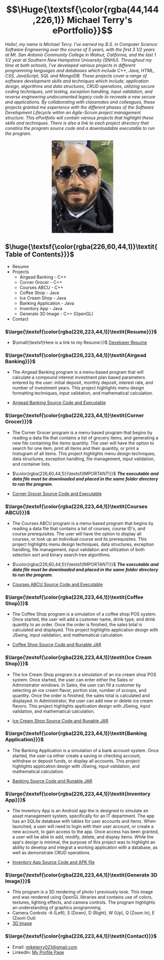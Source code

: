 # $$\Huge{\textsf{\color{rgba(44,144,226,1)} Michael Terry's ePortfolio}}$$

*Hello!, my name is Michael Terry. I've earned my B.S. in Computer Science: Software Engineering over the course of 5 years, with the first 3 1/2 years at Mt. San Antonio Community College in Walnut, California, and the last 1 1/2 year at Southern New Hampshire University (SNHU). Throughout my time at both schools, I've developed various projects in different programming languages and databases which include C++, Java, HTML, CSS, JavaScript, SQL and MongoDB. These projects cover a range of software development skills and techniques which include, application design, algorithms and data structures, CRUD operations, utilizing secure coding techniques, unit  testing, exception handling, input validation, and reverse engineering undocumented legacy code to recreate a new secure and applications. By collaborating with classmates and colleagues, these projects granted me experience with the different phases of the Software Development Lifecycle within an Agile-Scrum project management structure. This ePortfolio will contain various projects that highlight these skills and techniques. There is also a link to each project directory that conatins the program source code and a downloadable executable to run the program.*

<p align="center">
    <img src="https://github.com/miketerry021/miketerry021.github.io/blob/c1f6801a34fa4ef282f404f14b9d6f6923093a0a/images/michael.jpg" width="200" height="300">
</p>

## $\huge{\textsf{\color{rgba(226,60,44,1)}\textit{Table of Contents}}}$
- Resume
- Projects
    - Airgead Banking - C++
    - Corner Grocer - C++
    - Courses ABCU - C++
    - Coffee Shop - Java
    - Ice Cream Shop - Java
    - Banking Application - Java
    - Inventory App - Java
    - Generate 3D Image - C++ (OpenGL) 
- Contact

### $\large{\textsf{\color{rgba(226,223,44,1)}\textit{Resume}}}$
- $\small{\textsf{Here is a link to my Resume:}}$ [Developer Resume](https://github.com/miketerry021/miketerry021.github.io/blob/cf877eb126255737b23c63af95abd87a047d2800/Developer%20Resume.pdf)

### $\large{\textsf{\color{rgba(226,223,44,1)}\textit{Airgead Banking}}}$
- The Airgead Banking program is a menu-based program that will calculate a compound interest investment plan based parameters entered by the user: initial deposit, monthly deposit, interest rate, and number of investment years. This project highlights menu design formatting techniques, input validation, and mathematical calculation.
  
- [Airgead Banking Source Code and Executable](https://github.com/miketerry021/miketerry021.github.io/tree/68b578e5f8688a9527a24fabcdb112d299483932/Airgead%20Banking)

### $\large{\textsf{\color{rgba(226,223,44,1)}\textit{Corner Grocer}}}$
- The Corner Grocer program is a menu-based program that begins by reading a data file that contains a list of grocery items, and generating a new file containing the items quantity. The user will have the option to search for one item, print all items and their quantity, or print a histogram of all items. This project highlights menu design techniques, data structures, exception handling, file management, input validation, and container lists.

- $\color{rgba(226,60,44,1)}{\textsf{IMPORTANT!}}$ ***The executable and data file must be downloaded and placed in the same folder directory to run the program.***
  
- [Corner Grocer Source Code and Executable](https://github.com/miketerry021/miketerry021.github.io/tree/cc6a1dcbd36d4068f78d73bd8299460bbe4b5d4d/Corner%20Grocer)
  
### $\large{\textsf{\color{rgba(226,223,44,1)}\textit{Courses ABCU}}}$
- The Courses ABCU program is a menu-based program that begins by reading a data file that contains a list of courses, course ID's, and course prerequisites. The user will have the option to display all courses, or look up an individual course and its prerequisites. This project highlights menu design techniques, data structures, exception handling, file management, input validation and utilization of both selection sort and binary search tree algorithms.

- $\color{rgba(226,60,44,1)}{\textsf{IMPORTANT!}}$ ***The executable and data file must be downloaded and placed in the same folder directory to run the program.***

- [Courses ABCU Source Code and Executable](https://github.com/miketerry021/miketerry021.github.io/tree/68b578e5f8688a9527a24fabcdb112d299483932/Courses%20ABCU)

### $\large{\textsf{\color{rgba(226,223,44,1)}\textit{Coffee Shop}}}$
- The Coffee Shop program is a simulation of a coffee shop POS system. Once started, the user will add a customer name, drink type, and drink quantity to an order. Once the order is finished, the sales total is calculated and displayed. This project highlights application design with JSwing, input validation, and mathematical calculation.
  
- [Coffee Shop Source Code and Runable JAR](https://github.com/miketerry021/miketerry021.github.io/tree/5f496947ada842d02c48b630e4f0e9e3fe1c021d/Coffee%20Shop)

### $\large{\textsf{\color{rgba(226,223,44,1)}\textit{Ice Cream Shop}}}$
- The Ice Cream Shop program is a simulation of an ice cream shop POS system. Once started, the user can enter either the Sales or Administrator windows. In Sales, the user can fill a customer by selecting an ice cream flavor, portion size, number of scoops, and quantity. Once the order is finished, the sales total is calculated and displayed. In Administrator, the user can add new or delete ice cream flavors. This project highlights application design with JSwing, input validation, and mathematical calculation.

- [Ice Cream Shop Source Code and Runable JAR](https://github.com/miketerry021/miketerry021.github.io/tree/5f496947ada842d02c48b630e4f0e9e3fe1c021d/Ice%20Cream%20Shop)

### $\large{\textsf{\color{rgba(226,223,44,1)}\textit{Banking Application}}}$
- The Banking Application is a simulation of a bank account system. Once started, the user ca either create a saving or checking account, withdraw or deposit funds, or display all accounts. This project highlights application design with JSwing, input validation, and mathematical calculation.

- [Banking Source Code and Runable JAR](https://github.com/miketerry021/miketerry021.github.io/tree/5f496947ada842d02c48b630e4f0e9e3fe1c021d/Banking%20Application)

### $\large{\textsf{\color{rgba(226,223,44,1)}\textit{Inventory App}}}$
- The Inventory App is an Android app the is designed to simulate an asset management system, specifically for an IT department. The app has an SQLite database with tables for user accounts and items. When launched, a user will need to login with their user account, or create a new account, to gain access to the app. Once access has been granted, a user will be able to add, modify, delete, and display items. While the app's design is minimal, the purpose of this project was to highlight an ability to develop and integrat a working application with a database, as well as demonstrate CRUD operations. 
   
- [Inventory App Source Code and APK file](https://github.com/miketerry021/miketerry021.github.io/tree/f5dad4a53d61fa9269ae0aaccb72f51b3f52655b/Inventory%20App)

### $\large{\textsf{\color{rgba(226,223,44,1)}\textit{Generate 3D Image}}}$
- This program is a 3D rendering of photo I previously took. This image and was rendered using OpenGL libraries and contains use of colors, textures, lighting effects, and camera controls. The program highlights an understanding of graphics programming.
- Camera Controls
    -A (Left), S (Down), D (Right), W (Up), Q (Zoom In), E (Zoom Out)
- [3D Image](https://github.com/miketerry021/miketerry021.github.io/tree/5f496947ada842d02c48b630e4f0e9e3fe1c021d/Generate%203D%20Image)

### $\large{\textsf{\color{rgba(226,223,44,1)}\textit{Contact}}}$
- Email: miketerry021@gmail.com
- LinkedIn: [My Profile Page](https://www.linkedin.com/in/michael-terry-36b467270/)

